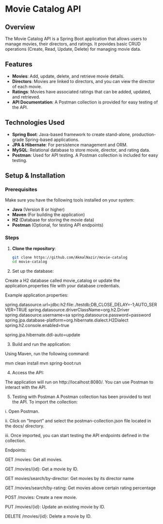 # Movie Catalog API

## Overview

The Movie Catalog API is a Spring Boot application that allows users to manage movies, their directors, and ratings. It provides basic CRUD operations (Create, Read, Update, Delete) for managing movie data.

## Features

- **Movies**: Add, update, delete, and retrieve movie details.
- **Directors**: Movies are linked to directors, and you can view the director of each movie.
- **Ratings**: Movies have associated ratings that can be added, updated, and retrieved.
- **API Documentation**: A Postman collection is provided for easy testing of the API.

## Technologies Used

- **Spring Boot**: Java-based framework to create stand-alone, production-grade Spring-based applications.
- **JPA & Hibernate**: For persistence management and ORM.
- **MySQL**: Relational database to store movie, director, and rating data.
- **Postman**: Used for API testing. A Postman collection is included for easy testing.


## Setup & Installation

### Prerequisites

Make sure you have the following tools installed on your system:

- **Java** (Version 8 or higher)
- **Maven** (For building the application)
- **H2** (Database for storing the movie data)
- **Postman** (Optional, for testing API endpoints)

### Steps

1. **Clone the repository**:

   ```bash
   git clone https://github.com/AkmalNazir/movie-catalog
   cd movie-catalog

2. Set up the database:

Create a H2 database called movie_catalog or update the application.properties file with your database credentials.

Example application.properties:

spring.datasource.url=jdbc:h2:file:./testdb;DB_CLOSE_DELAY=-1;AUTO_SERVER=TRUE
spring.datasource.driverClassName=org.h2.Driver
spring.datasource.username=sa
spring.datasource.password=password
spring.jpa.database-platform=org.hibernate.dialect.H2Dialect
spring.h2.console.enabled=true

spring.jpa.hibernate.ddl-auto=update

3. Build and run the application:

Using Maven, run the following command:

mvn clean install
mvn spring-boot:run

4. Access the API:

The application will run on http://localhost:8080/. You can use Postman to interact with the API.

5. Testing with Postman
A Postman collection has been provided to test the API. To import the collection:

i. Open Postman.

ii. Click on "Import" and select the postman-collection.json file located in the docs/ directory.

iii. Once imported, you can start testing the API endpoints defined in the collection.

Endpoints:

GET /movies: Get all movies.

GET /movies/{id}: Get a movie by ID.

GET movies/search/by-director: Get movies by its director name

GET /movies/search/by-rating: Get movies above certain rating percentage

POST /movies: Create a new movie.

PUT /movies/{id}: Update an existing movie by ID.

DELETE /movies/{id}: Delete a movie by ID.
